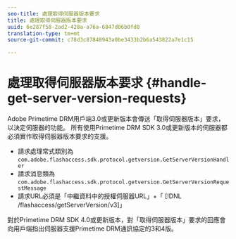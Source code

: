 ```yaml
---
seo-title: 處理取得伺服器版本要求
title: 處理取得伺服器版本要求
uuid: 6e287f58-2ad2-428a-a76a-6847d06b0fd8
translation-type: tm+mt
source-git-commit: c78d3c87848943a0be3433b2b6a543822a7e1c15

---
```



# 處理取得伺服器版本要求 {#handle-get-server-version-requests}

Adobe Primetime DRM用戶端3.0或更新版本會傳送「取得伺服器版本」要求，以決定伺服器的功能。 所有使用Primetime DRM SDK 3.0或更新版本的伺服器都必須實作取得伺服器版本要求的支援。

* 請求處理常式類別為 `com.adobe.flashaccess.sdk.protocol.getversion.GetServerVersionHandler`
* 請求消息類為 `com.adobe.flashaccess.sdk.protocol.getversion.GetServerVersionRequestMessage`
* 請求URL必須是「中繼資料中的授權伺服器URL」+「 [!DNL /flashaccess/getServerVersion/v3]」

對於Primetime DRM SDK 4.0或更新版本，對「取得伺服器版本」要求的回應會向用戶端指出伺服器支援Primetime DRM通訊協定的3和4版。
